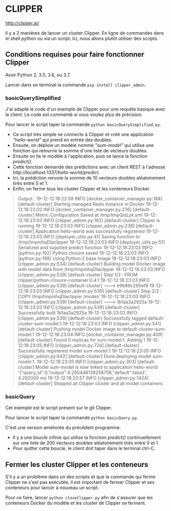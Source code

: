 # CLIPPER

http://clipper.ai/

Il y a 2 manières de lancer un cluster Clipper. En ligne de commandes dans le shell python ou via un script. 
Ici, nous allons plutôt utiliser des scripts.

## Conditions requises pour faire fonctionner Clipper

Avoir Python 2, 3.5, 3.6, ou 3.7.

Lancer dans un terminal la commande `pip install clipper_admin`.

### basicQuerySimplified

J'ai adapté le code d'un exemple de Clipper pour une requête basique avec le client.
Le code est commenté si vous voulez plus de précision.

Pour lancer le script taper la commande `python basicQuerySimplified.py`.

- Ce script très simple se connecte à Clipper et créé une application *"hello-world"* qui prend en entrée des doubles.
- Ensuite, on déploie un modèle nommé *"sum-model"* qui utilise une fonction qui retourne la somme d'une liste de vecteurs doubles.
- Ensuite on lie le modèle à l'application, puis se lance la fonction *predict()*.
- Cette fonction demande des prédictions avec un client REST à l'adresse *http://localhost:1337/hello-world/predict*.
- Ici, la prédiction renvoie la somme de 10 vecteurs doubles aléatoirement tirés entre 0 et 1.
- Enfin, on ferme tous les cluster Clipper et les conteneurs Docker.

> Output :
19-12-12:18:22:59 INFO     [docker_container_manager.py:184] [default-cluster] Starting managed Redis instance in Docker
19-12-12:18:23:02 INFO     [docker_container_manager.py:276] [default-cluster] Metric Configuration Saved at /tmp/tmpQnjLyk.yml
19-12-12:18:23:03 INFO     [clipper_admin.py:162] [default-cluster] Clipper is running
19-12-12:18:23:03 INFO     [clipper_admin.py:236] [default-cluster] Application hello-world was successfully registered
19-12-12:18:23:03 INFO     [deployer_utils.py:41] Saving function to /tmp/tmpmhqDlaclipper
19-12-12:18:23:03 INFO     [deployer_utils.py:51] Serialized and supplied predict function
19-12-12:18:23:03 INFO     [python.py:192] Python closure saved
19-12-12:18:23:03 INFO     [python.py:198] Using Python 2 base image
19-12-12:18:23:03 INFO     [clipper_admin.py:534] [default-cluster] Building model Docker image with model data from /tmp/tmpmhqDlaclipper
19-12-12:18:23:03 INFO     [clipper_admin.py:539] [default-cluster] Step 1/2 : FROM clipper/python-closure-container:0.4.1
19-12-12:18:23:03 INFO     [clipper_admin.py:539] [default-cluster]  ---> e9b89c285ef8
19-12-12:18:23:03 INFO     [clipper_admin.py:539] [default-cluster] Step 2/2 : COPY /tmp/tmpmhqDlaclipper /model/
19-12-12:18:23:03 INFO     [clipper_admin.py:539] [default-cluster]  ---> 1b1aa3a2925a
19-12-12:18:23:03 INFO     [clipper_admin.py:539] [default-cluster] Successfully built 1b1aa3a2925a
19-12-12:18:23:03 INFO     [clipper_admin.py:539] [default-cluster] Successfully tagged default-cluster-sum-model:1
19-12-12:18:23:03 INFO     [clipper_admin.py:541] [default-cluster] Pushing model Docker image to default-cluster-sum-model:1
19-12-12:18:23:04 INFO     [docker_container_manager.py:409] [default-cluster] Found 0 replicas for sum-model:1. Adding 1
19-12-12:18:23:05 INFO     [clipper_admin.py:724] [default-cluster] Successfully registered model sum-model:1
19-12-12:18:23:05 INFO     [clipper_admin.py:642] [default-cluster] Done deploying model sum-model:1.
19-12-12:18:23:05 INFO     [clipper_admin.py:303] [default-cluster] Model sum-model is now linked to application hello-world
'{"query_id":0,"output":4.295446139258758,"default":false}', 4.292000 ms
19-12-12:18:23:57 INFO     [clipper_admin.py:1424] [default-cluster] Stopped all Clipper cluster and all model containers

### basicQuery

Cet exemple est le script présent sur le git Clipper.

Pour lancer le script taper la commande `python basicQuery.py`.

C'est une version améliorée du précédent programme.

- Il y a une boucle infinie qui utilise la fonction *predict()* continuellement sur une liste de 200 vecteurs doubles aléatoirement tirés entre 0 et 1.
- Pour quitter cette boucle, le client doit taper dans le terminal ctrl-C. 

## Fermer les cluster Clipper et les conteneurs

S'il y a un problème dans un des scripts et que la commande qui ferme Clipper ne s'est pas exécutée, il est important de fermer Clipper et ses conteneurs pour lancer à nouveau un script.

Pour ce faire, lancer `python closeClipper.py` afin de s'assurer que les conteneurs Docker du modèle et les cluster de Clipper se ferment.
